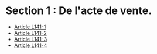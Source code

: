 # Section 1 : De l'acte de vente.

- [Article L141-1](article-l141-1.md)
- [Article L141-2](article-l141-2.md)
- [Article L141-3](article-l141-3.md)
- [Article L141-4](article-l141-4.md)
